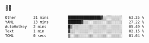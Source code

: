 ### 👨‍💻

<!--START_SECTION:waka-->

```txt
Other        31 mins         ███████████████▓░░░░░░░░░   63.25 %
YAML         13 mins         ██████▓░░░░░░░░░░░░░░░░░░   27.22 %
AutoHotkey   2 mins          █▒░░░░░░░░░░░░░░░░░░░░░░░   05.49 %
Text         1 min           ▓░░░░░░░░░░░░░░░░░░░░░░░░   02.15 %
TOML         0 secs          ▒░░░░░░░░░░░░░░░░░░░░░░░░   01.04 %
```

<!--END_SECTION:waka-->
